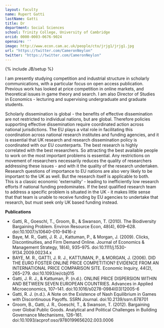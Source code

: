 ```yaml
---
layout: faculty
name: Rupert Gatti
lastName: Gatti
title: Dr
department: Social Sciences
school: Trinity College, University of Cambridge
orcid: 0000-0003-0676-9024
openaire: ''
image: http://www.econ.cam.ac.uk/people/cto/jrjg1/jrjg1.jpg
url: "https://twitter.com/CameronNeylon"
twitter: "https://twitter.com/CameronNeylon"
---
```

{% include JB/setup %}

I am presently studying competition and industrial structure in scholarly communications, with a particular focus on open access publication. Previous work has looked at price competition in online markets, and theoretical issues in game theory and search. I am also Director of Studies in Economics - lecturing and supervising undergraduate and graduate students.

Scholarly dissemination is global - the benefits of effective dissemination are not restricted to individual nations, but are global. Therefore policies supporting effective dissemination require coordinated action across national jurisdictions. The EU plays a vital role in facilitating this coordination across national research institutes and funding agencies, and it is essential that UK research and research dissemination policy is coordinated with our EU counterparts.
The best research is highly correlated with the best researchers. So attracting the best available people to work on the most important problems is essential. Any restrictions on movement of researchers necessarily reduces the quality of researchers addressing these issues - and with it the quality of the research undertaken.
Research questions of importance to EU nations are also very likely to be important to the UK as well. But the research itself is applicable to both. This is a classic economic 'externality' - leading to inefficiently low research efforts if national funding predominates. If the best qualified research team to address a specific problem is situated in the UK - it makes little sense that that team is unable to receive funding by EU agencies to undertake that research, but must seek only UK based funding instead. 

**Publications**

* Gatti, R., Goeschl, T., Groom, B., & Swanson, T. (2010). The Biodiversity Bargaining Problem. Environ Resource Econ, 48(4), 609–628. doi:10.1007/s10640-010-9416-z
* Baye, M. R., Gatti, J. R. J., Kattuman, P., & Morgan, J. (2009). Clicks, Discontinuities, and Firm Demand Online. Journal of Economics & Management Strategy, 18(4), 935–975. doi:10.1111/j.1530-9134.2009.00234.x
* BAYE, M. R., GATTI, J. R. J., KATTUMAN, P., & MORGAN, J. (2006). DID THE EURO FOSTER ONLINE PRICE COMPETITION? EVIDENCE FROM AN INTERNATIONAL PRICE COMPARISON SITE. Economic Inquiry, 44(2), 265–279. doi:10.1093/ei/cbj015
* Gatti, J. R. J., & Kattuman, P. (n.d.). ONLINE PRICE DISPERSION WITHIN AND BETWEEN SEVEN EUROPEAN COUNTRIES. Advances in Applied Microeconomics, 107–141. doi:10.1016/s0278-0984(03)12005-6
* Gatti, R. J. (n.d.). A Note on the Existence of Nash Equilibrium in Games with Discontinuous Payoffs. SSRN Journal. doi:10.2139/ssrn.678701
* Groom, B., Gatti, J. R., Goeschl, T., & Swanson, T. (2012). Bargaining over Global Public Goods. Analytical and Political Challenges in Building Governance Mechanisms, 126–161. doi:10.1093/acprof:oso/9780199656202.003.0006

